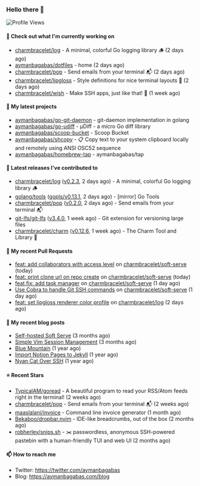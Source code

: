 ### Hello there 👋

![Profile Views](https://komarev.com/ghpvc/?username=aymanbagabas&label=PROFILE+VIEWS)

#### 👷 Check out what I'm currently working on

- [charmbracelet/log](https://github.com/charmbracelet/log) - A minimal, colorful Go logging library 🪵 (2 days ago)
- [aymanbagabas/dotfiles](https://github.com/aymanbagabas/dotfiles) - home (2 days ago)
- [charmbracelet/pop](https://github.com/charmbracelet/pop) - Send emails from your terminal 📬 (2 days ago)
- [charmbracelet/lipgloss](https://github.com/charmbracelet/lipgloss) - Style definitions for nice terminal layouts 👄 (2 days ago)
- [charmbracelet/wish](https://github.com/charmbracelet/wish) - Make SSH apps, just like that! 💫 (1 week ago)

#### 🌱 My latest projects

- [aymanbagabas/go-git-daemon](https://github.com/aymanbagabas/go-git-daemon) - git-daemon implementation in golang
- [aymanbagabas/go-udiff](https://github.com/aymanbagabas/go-udiff) - µDiff - a micro Go diff library
- [aymanbagabas/scoop-bucket](https://github.com/aymanbagabas/scoop-bucket) - Scoop Bucket
- [aymanbagabas/shcopy](https://github.com/aymanbagabas/shcopy) - 📋 Copy text to your system clipboard locally and remotely using ANSI OSC52 sequence
- [aymanbagabas/homebrew-tap](https://github.com/aymanbagabas/homebrew-tap) - aymanbagabas/tap

#### 🔭 Latest releases I've contributed to

- [charmbracelet/log](https://github.com/charmbracelet/log) ([v0.2.3](https://github.com/charmbracelet/log/releases/tag/v0.2.3), 2 days ago) - A minimal, colorful Go logging library 🪵
- [golang/tools](https://github.com/golang/tools) ([gopls/v0.13.1](https://github.com/golang/tools/releases/tag/gopls/v0.13.1), 2 days ago) - [mirror] Go Tools
- [charmbracelet/pop](https://github.com/charmbracelet/pop) ([v0.2.0](https://github.com/charmbracelet/pop/releases/tag/v0.2.0), 2 days ago) - Send emails from your terminal 📬
- [git-lfs/git-lfs](https://github.com/git-lfs/git-lfs) ([v3.4.0](https://github.com/git-lfs/git-lfs/releases/tag/v3.4.0), 1 week ago) - Git extension for versioning large files
- [charmbracelet/charm](https://github.com/charmbracelet/charm) ([v0.12.6](https://github.com/charmbracelet/charm/releases/tag/v0.12.6), 1 week ago) - The Charm Tool and Library 🌟

#### 🔨 My recent Pull Requests

- [feat: add collaborators with access level](https://github.com/charmbracelet/soft-serve/pull/358) on [charmbracelet/soft-serve](https://github.com/charmbracelet/soft-serve) (today)
- [feat: print clone url on repo create](https://github.com/charmbracelet/soft-serve/pull/357) on [charmbracelet/soft-serve](https://github.com/charmbracelet/soft-serve) (today)
- [feat,fix: add task manager](https://github.com/charmbracelet/soft-serve/pull/356) on [charmbracelet/soft-serve](https://github.com/charmbracelet/soft-serve) (1 day ago)
- [Use Cobra to handle Git SSH commands](https://github.com/charmbracelet/soft-serve/pull/355) on [charmbracelet/soft-serve](https://github.com/charmbracelet/soft-serve) (1 day ago)
- [feat: set lipgloss renderer color profile](https://github.com/charmbracelet/log/pull/69) on [charmbracelet/log](https://github.com/charmbracelet/log) (2 days ago)

#### 📜 My recent blog posts

- [Self-hosted Soft Serve](https://aymanbagabas.com/blog/2023/04/28/self-hosted-soft-serve.html) (3 months ago)
- [Simple Vim Session Management](https://aymanbagabas.com/blog/2023/04/13/simple-vim-session-management.html) (3 months ago)
- [Blue Mountain](https://aymanbagabas.com/blog/2022/06/02/blue-mountain.html) (1 year ago)
- [Import Notion Pages to Jekyll](https://aymanbagabas.com/blog/2022/03/29/import-notion-pages-to-jekyll.html) (1 year ago)
- [Nyan Cat Over SSH](https://aymanbagabas.com/blog/2022/03/25/nyan-cat-over-ssh.html) (1 year ago)

#### ⭐ Recent Stars

- [TypicalAM/goread](https://github.com/TypicalAM/goread) - A beautiful program to read your RSS/Atom feeds right in the terminal! (2 weeks ago)
- [charmbracelet/pop](https://github.com/charmbracelet/pop) - Send emails from your terminal 📬 (2 weeks ago)
- [maaslalani/invoice](https://github.com/maaslalani/invoice) - Command line invoice generator (1 month ago)
- [Bekaboo/dropbar.nvim](https://github.com/Bekaboo/dropbar.nvim) - IDE-like breadcrumbs, out of the box (2 months ago)
- [robherley/snips.sh](https://github.com/robherley/snips.sh) - ✂️ passwordless, anonymous SSH-powered pastebin with a human-friendly TUI and web UI (2 months ago)

#### 📫 How to reach me

- Twitter: https://twitter.com/aymanbagabas
- Blog: https://aymanbagabas.com/blog

